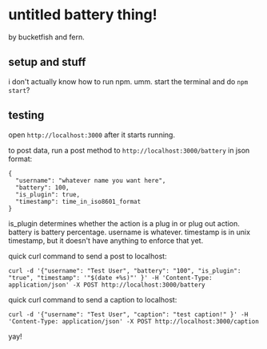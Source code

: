 # untitled battery thing!

by bucketfish and fern.

## setup and stuff

i don't actually know how to run npm. umm. start the terminal and do `npm start`?

## testing
open `http://localhost:3000` after it starts running.

to post data, run a post method to `http://localhost:3000/battery` in json format:
```
{
  "username": "whatever name you want here",
  "battery": 100,
  "is_plugin": true,
  "timestamp": time_in_iso8601_format
}
```

is_plugin determines whether the action is a plug in or plug out action. battery is battery percentage. username is whatever. timestamp is in unix timestamp, but it doesn't have anything to enforce that yet.

quick curl command to send a post to localhost:

```
curl -d '{"username": "Test User", "battery": "100", "is_plugin": "true", "timestamp": '"$(date +%s)"' }' -H 'Content-Type: application/json' -X POST http://localhost:3000/battery
```

quick curl command to send a caption to localhost:
```
curl -d '{"username": "Test User", "caption": "test caption!" }' -H 'Content-Type: application/json' -X POST http://localhost:3000/caption
```

yay!
